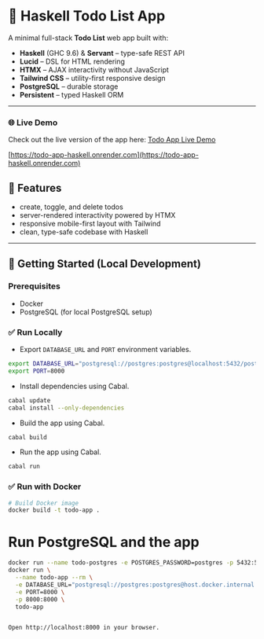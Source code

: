# 📝 Haskell Todo List App

A minimal full-stack **Todo List** web app built with:

- **Haskell** (GHC 9.6) & **Servant** – type-safe REST API  
- **Lucid** – DSL for HTML rendering  
- **HTMX** – AJAX interactivity without JavaScript  
- **Tailwind CSS** – utility-first responsive design  
- **PostgreSQL** – durable storage  
- **Persistent** – typed Haskell ORM  

---

<!-- Live link https://todo-app-haskell.onrender.com-->
### 🌐 Live Demo

Check out the live version of the app here: [Todo App Live Demo](https://todo-app-haskell.onrender.com)

[https://todo-app-haskell.onrender.com](https://todo-app-haskell.onrender.com)

## 🚀 Features

- create, toggle, and delete todos  
- server-rendered interactivity powered by HTMX  
- responsive mobile-first layout with Tailwind  
- clean, type-safe codebase with Haskell  

---

## 🏁 Getting Started (Local Development)

### Prerequisites

- Docker  
- PostgreSQL (for local PostgreSQL setup)  


### ✅ Run Locally
 - Export `DATABASE_URL` and `PORT` environment variables.
```bash
export DATABASE_URL="postgresql://postgres:postgres@localhost:5432/postgres"
export PORT=8000
```
 - Install dependencies using Cabal.

```bash
cabal update
cabal install --only-dependencies
```
- Build the app using Cabal.

```bash
cabal build
```
 - Run the app using Cabal.
    
```bash
cabal run
```

### ✅ Run with Docker

```bash
# Build Docker image
docker build -t todo-app .
```

# Run PostgreSQL and the app
```bash
docker run --name todo-postgres -e POSTGRES_PASSWORD=postgres -p 5432:5432 -d postgres:15
docker run \
  --name todo-app --rm \
  -e DATABASE_URL="postgresql://postgres:postgres@host.docker.internal:5432/postgres" \
  -e PORT=8000 \
  -p 8000:8000 \
  todo-app


Open http://localhost:8000 in your browser.